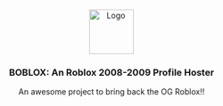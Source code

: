 <!-- Improved compatibility of back to top link: See: https://github.com/othneildrew/Best-README-Template/pull/73 -->
<a id="readme-top"></a>



<!-- PROJECT LOGO -->
<br />
<div align="center">
  <a href="https://github.com/othneildrew/Best-README-Template">
    <img src="https://boblox.dev.tc/images/logo.png" alt="Logo" width="80" height="80">
  </a>

  <h3 align="center">BOBLOX: An Roblox 2008-2009 Profile Hoster</h3>

  <p align="center">
    An awesome project to bring back the OG Roblox!!
